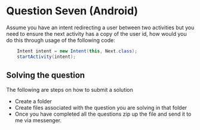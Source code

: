 # Question Seven (Android)

Assume you have an intent redirecting a user between two activities but you need to ensure the next activity has a copy of the user id,
how would you do this through usage of the following code:

```java
    Intent intent = new Intent(this, Next.class);
    startActivity(intent);
```


## Solving the question

The following are steps on how to submit a solution
 - Create a folder
 - Create files associated with the question you are solving in that folder
 - Once you have completed all the questions zip up the file and send it to me via messenger. 